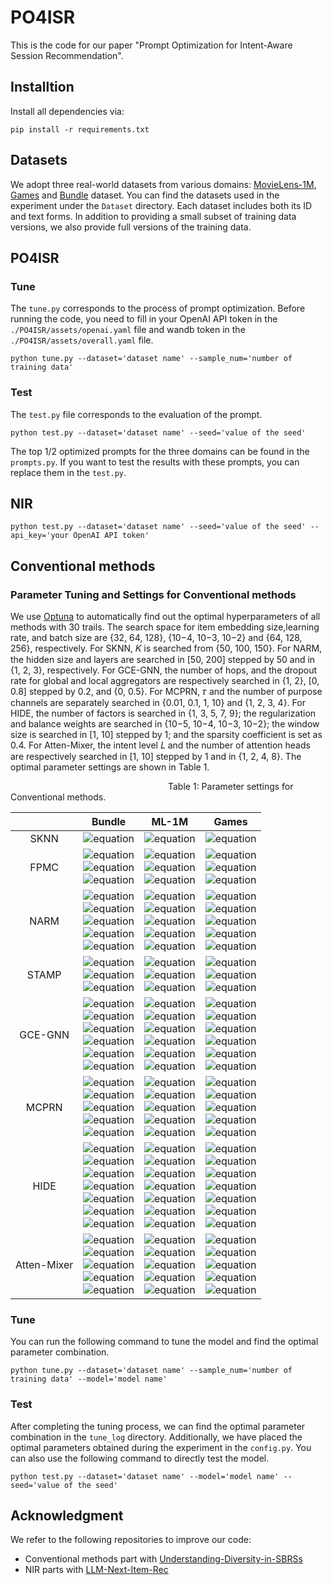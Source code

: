 # PO4ISR
This is the code for our paper "Prompt Optimization for Intent-Aware Session Recommendation".

## Installtion
Install all dependencies via:
```
pip install -r requirements.txt
```

## Datasets
We adopt three real-world datasets from various domains: [MovieLens-1M](https://grouplens.org/datasets/movielens/1m/), [Games](https://cseweb.ucsd.edu/~jmcauley/datasets/amazon/links.html) and [Bundle](https://github.com/BundleRec/bundle_recommendation) dataset. You can find the datasets used in the experiment under the `Dataset` directory. Each dataset includes both its ID and text forms. In addition to providing a small subset of training data versions, we also provide full versions of the training data.
## PO4ISR
### Tune
The `tune.py` corresponds to the process of prompt optimization. Before running the code, you need to fill in your OpenAI API token in the `./PO4ISR/assets/openai.yaml` file and wandb token in the `./PO4ISR/assets/overall.yaml` file. 
```
python tune.py --dataset='dataset name' --sample_num='number of training data'
```
### Test
The `test.py` file corresponds to the evaluation of the prompt.
```
python test.py --dataset='dataset name' --seed='value of the seed'
```
The top 1/2 optimized prompts for the three domains can be found in the `prompts.py`. If you want to test the results with these prompts, you can replace them in the `test.py`.

## NIR
```
python test.py --dataset='dataset name' --seed='value of the seed' --api_key='your OpenAI API token'
```
## Conventional methods
### Parameter Tuning and Settings for Conventional methods
We use [Optuna](https://optuna.org/) to automatically find out the optimal hyperparameters of all methods with 30 trails. The search space for item embedding size,learning rate, and batch size are {32, 64, 128}, {10−4, 10−3, 10−2} and {64, 128, 256}, respectively. For SKNN, 𝐾 is searched from
{50, 100, 150}. For NARM, the hidden size and layers are searched in [50, 200] stepped by 50 and in {1, 2, 3}, respectively. For GCE-GNN, the number of hops, and the dropout rate for global and local aggregators are respectively searched in {1, 2}, [0, 0.8] stepped by 0.2,
and {0, 0.5}. For MCPRN, 𝜏 and the number of purpose channels are separately searched in {0.01, 0.1, 1, 10} and {1, 2, 3, 4}. For HIDE, the number of factors is searched in {1, 3, 5, 7, 9}; the regularization and balance weights are searched in {10−5, 10−4, 10−3, 10−2}; the window size is searched in [1, 10] stepped by 1; and the sparsity
coefficient is set as 0.4. For Atten-Mixer, the intent level 𝐿 and the number of attention heads are respectively searched in [1, 10] stepped by 1 and in {1, 2, 4, 8}. The optimal parameter settings are shown in Table 1.

&emsp;&emsp;&emsp;&emsp;&emsp;&emsp;&emsp;&emsp;&emsp;&emsp;&emsp;&emsp;&emsp;&emsp;&emsp;&emsp;&emsp;&emsp;Table 1: Parameter settings for Conventional methods.

|  | Bundle | ML-1M | Games |
| :------: | :------: | :------: | :------: |
| SKNN | ![equation](https://latex.codecogs.com/svg.image?K=50)| ![equation](https://latex.codecogs.com/svg.image?K=50) | ![equation](https://latex.codecogs.com/svg.image?K=50) |
| FPMC | ![equation](https://latex.codecogs.com/svg.image?embedding\\_size=32) <br> ![equation](https://latex.codecogs.com/svg.image?learning\\_rate=0.01) <br> ![equation](https://latex.codecogs.com/svg.image?batch\\_size=128)|![equation](https://latex.codecogs.com/svg.image?embedding\\_size=64) <br> ![equation](https://latex.codecogs.com/svg.image?learning\\_rate=0.001) <br> ![equation](https://latex.codecogs.com/svg.image?batch\\_size=128) |![equation](https://latex.codecogs.com/svg.image?embedding\\_size=128) <br> ![equation](https://latex.codecogs.com/svg.image?learning\\_rate=0.01) <br> ![equation](https://latex.codecogs.com/svg.image?batch\\_size=64)|
|NARM|![equation](https://latex.codecogs.com/svg.image?embedding\\_size=32)<br> ![equation](https://latex.codecogs.com/svg.image?learning\\_rate=0.001)<br> ![equation](https://latex.codecogs.com/svg.image?batch\\_size=64)<br> ![equation](https://latex.codecogs.com/svg.image?hidden\\_size=100)<br> ![equation](https://latex.codecogs.com/svg.image?layers=2)| ![equation](https://latex.codecogs.com/svg.image?embedding\\_size=64)<br> ![equation](https://latex.codecogs.com/svg.image?learning\\_rate=0.0001)<br> ![equation](https://latex.codecogs.com/svg.image?batch\\_size=256)<br> ![equation](https://latex.codecogs.com/svg.image?hidden\\_size=50)<br> ![equation](https://latex.codecogs.com/svg.image?layers=2)| ![equation](https://latex.codecogs.com/svg.image?embedding\\_size=128)<br> ![equation](https://latex.codecogs.com/svg.image?learning\\_rate=0.01)<br> ![equation](https://latex.codecogs.com/svg.image?batch\\_size=128)<br> ![equation](https://latex.codecogs.com/svg.image?hidden\\_size=100)<br> ![equation](https://latex.codecogs.com/svg.image?layers=3)|
|STAMP|![equation](https://latex.codecogs.com/svg.image?embedding\\_size=128) <br> ![equation](https://latex.codecogs.com/svg.image?learning\\_rate=0.01) <br> ![equation](https://latex.codecogs.com/svg.image?batch\\_size=256)|![equation](https://latex.codecogs.com/svg.image?embedding\\_size=32) <br> ![equation](https://latex.codecogs.com/svg.image?learning\\_rate=0.0001) <br> ![equation](https://latex.codecogs.com/svg.image?batch\\_size=64)|![equation](https://latex.codecogs.com/svg.image?embedding\\_size=128) <br> ![equation](https://latex.codecogs.com/svg.image?learning\\_rate=0.01) <br> ![equation](https://latex.codecogs.com/svg.image?batch\\_size=256)|
|GCE-GNN|![equation](https://latex.codecogs.com/svg.image?embedding\\_size=128) <br> ![equation](https://latex.codecogs.com/svg.image?learning\\_rate=0.01) <br> ![equation](https://latex.codecogs.com/svg.image?batch\\_size=256)<br> ![equation](https://latex.codecogs.com/svg.image?num\\_hop=2)<br>![equation](https://latex.codecogs.com/svg.image?dropout\\_gcn=0)<br>![equation](https://latex.codecogs.com/svg.image?dropout\\_local=0.5)|![equation](https://latex.codecogs.com/svg.image?embedding\\_size=32) <br> ![equation](https://latex.codecogs.com/svg.image?learning\\_rate=0.001) <br> ![equation](https://latex.codecogs.com/svg.image?batch\\_size=64)<br> ![equation](https://latex.codecogs.com/svg.image?num\\_hop=1)<br>![equation](https://latex.codecogs.com/svg.image?dropout\\_gcn=0)<br>![equation](https://latex.codecogs.com/svg.image?dropout\\_local=0.5)|![equation](https://latex.codecogs.com/svg.image?embedding\\_size=128) <br> ![equation](https://latex.codecogs.com/svg.image?learning\\_rate=0.001) <br> ![equation](https://latex.codecogs.com/svg.image?batch\\_size=256)<br> ![equation](https://latex.codecogs.com/svg.image?num\\_hop=2)<br>![equation](https://latex.codecogs.com/svg.image?dropout\\_gcn=0)<br>![equation](https://latex.codecogs.com/svg.image?dropout\\_local=0)|
|MCPRN|![equation](https://latex.codecogs.com/svg.image?embedding\\_size=32) <br> ![equation](https://latex.codecogs.com/svg.image?learning\\_rate=0.001) <br> ![equation](https://latex.codecogs.com/svg.image?batch\\_size=128)<br>![equation](https://latex.codecogs.com/svg.image?\tau=0.01)<br>![equation](https://latex.codecogs.com/svg.image?purposes=2)|![equation](https://latex.codecogs.com/svg.image?embedding\\_size=128) <br> ![equation](https://latex.codecogs.com/svg.image?learning\\_rate=0.01) <br> ![equation](https://latex.codecogs.com/svg.image?batch\\_size=256)<br>![equation](https://latex.codecogs.com/svg.image?\tau=0.1)<br>![equation](https://latex.codecogs.com/svg.image?purposes=4)|![equation](https://latex.codecogs.com/svg.image?embedding\\_size=128) <br> ![equation](https://latex.codecogs.com/svg.image?learning\\_rate=0.01) <br> ![equation](https://latex.codecogs.com/svg.image?batch\\_size=64)<br>![equation](https://latex.codecogs.com/svg.image?\tau=1)<br>![equation](https://latex.codecogs.com/svg.image?purposes=1)|
|HIDE|![equation](https://latex.codecogs.com/svg.image?embedding\\_size=64) <br> ![equation](https://latex.codecogs.com/svg.image?learning\\_rate=0.0001) <br> ![equation](https://latex.codecogs.com/svg.image?batch\\_size=64)<br>![equation](https://latex.codecogs.com/svg.image?n\\_factor=1)<br>![equation](https://latex.codecogs.com/svg.image?regularization=1e-3)<br>![equation](https://latex.codecogs.com/svg.image?balance\\_weights=0.01)<br>![equation](https://latex.codecogs.com/svg.image?window\\_size=6)|![equation](https://latex.codecogs.com/svg.image?embedding\\_size=128) <br> ![equation](https://latex.codecogs.com/svg.image?learning\\_rate=0.001) <br> ![equation](https://latex.codecogs.com/svg.image?batch\\_size=64)<br>![equation](https://latex.codecogs.com/svg.image?n\\_factor=1)<br>![equation](https://latex.codecogs.com/svg.image?regularization=1e-2)<br>![equation](https://latex.codecogs.com/svg.image?balance\\_weights=0.001)<br>![equation](https://latex.codecogs.com/svg.image?window\\_size=5)|![equation](https://latex.codecogs.com/svg.image?embedding\\_size=128) <br> ![equation](https://latex.codecogs.com/svg.image?learning\\_rate=0.001) <br> ![equation](https://latex.codecogs.com/svg.image?batch\\_size=64)<br>![equation](https://latex.codecogs.com/svg.image?n\\_factor=1)<br>![equation](https://latex.codecogs.com/svg.image?regularization=1e-5)<br>![equation](https://latex.codecogs.com/svg.image?balance\\_weights=1e-5)<br>![equation](https://latex.codecogs.com/svg.image?window\\_size=3)|
|Atten-Mixer|![equation](https://latex.codecogs.com/svg.image?embedding\\_size=32) <br> ![equation](https://latex.codecogs.com/svg.image?learning\\_rate=0.0001) <br> ![equation](https://latex.codecogs.com/svg.image?batch\\_size=256)<br> ![equation](https://latex.codecogs.com/svg.image?level\\_L=7) <br> ![equation](https://latex.codecogs.com/svg.image?number\\_of\\_attention\\_heads=1)|![equation](https://latex.codecogs.com/svg.image?embedding\\_size=32) <br> ![equation](https://latex.codecogs.com/svg.image?learning\\_rate=0.001) <br> ![equation](https://latex.codecogs.com/svg.image?batch\\_size=64)<br> ![equation](https://latex.codecogs.com/svg.image?level\\_L=10) <br> ![equation](https://latex.codecogs.com/svg.image?number\\_of\\_attention\\_heads=2)|![equation](https://latex.codecogs.com/svg.image?embedding\\_size=128) <br> ![equation](https://latex.codecogs.com/svg.image?learning\\_rate=0.001) <br> ![equation](https://latex.codecogs.com/svg.image?batch\\_size=256)<br> ![equation](https://latex.codecogs.com/svg.image?level\\_L=3) <br> ![equation](https://latex.codecogs.com/svg.image?number\\_of\\_attention\\_heads=4)|
### Tune
You can run the following command to tune the model and find the optimal parameter combination.
```
python tune.py --dataset='dataset name' --sample_num='number of training data' --model='model name'
```
### Test
After completing the tuning process, we can find the optimal parameter combination in the `tune_log` directory. Additionally, we have placed the optimal parameters obtained during the experiment in the `config.py`. You can also use the following command to directly test the model.
```
python test.py --dataset='dataset name' --model='model name' --seed='value of the seed'
```
## Acknowledgment
We refer to the following repositories to improve our code:
* Conventional methods part with [Understanding-Diversity-in-SBRSs](https://github.com/qyin863/Understanding-Diversity-in-SBRSs)
* NIR parts with [LLM-Next-Item-Rec](https://github.com/AGI-Edgerunners/LLM-Next-Item-Rec)
